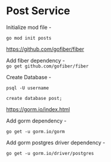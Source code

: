 # Post Service

Initialize mod file - 

`go mod init posts`

https://github.com/gofiber/fiber

Add fiber dependency -  
`go get github.com/gofiber/fiber`

Create Database - 

`psql -U username`

`create database post;`

https://gorm.io/index.html

Add gorm dependency - 

`go get -u gorm.io/gorm`

Add gorm postgres driver dependency - 

`go get -u gorm.io/driver/postgres`


